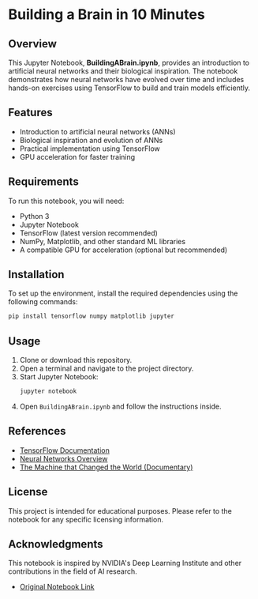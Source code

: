 # Building a Brain in 10 Minutes

## Overview
This Jupyter Notebook, **BuildingABrain.ipynb**, provides an introduction to artificial neural networks and their biological inspiration. The notebook demonstrates how neural networks have evolved over time and includes hands-on exercises using TensorFlow to build and train models efficiently.

## Features
- Introduction to artificial neural networks (ANNs)
- Biological inspiration and evolution of ANNs
- Practical implementation using TensorFlow
- GPU acceleration for faster training

## Requirements
To run this notebook, you will need:
- Python 3
- Jupyter Notebook
- TensorFlow (latest version recommended)
- NumPy, Matplotlib, and other standard ML libraries
- A compatible GPU for acceleration (optional but recommended)

## Installation
To set up the environment, install the required dependencies using the following commands:
```bash
pip install tensorflow numpy matplotlib jupyter
```

## Usage
1. Clone or download this repository.
2. Open a terminal and navigate to the project directory.
3. Start Jupyter Notebook:
   ```bash
   jupyter notebook
   ```
4. Open `BuildingABrain.ipynb` and follow the instructions inside.

## References
- [TensorFlow Documentation](https://www.tensorflow.org/)
- [Neural Networks Overview](https://en.wikipedia.org/wiki/Artificial_neural_network)
- [The Machine that Changed the World (Documentary)](https://www.youtube.com/watch?v=enWWlx7-t0k&t=166s)

## License
This project is intended for educational purposes. Please refer to the notebook for any specific licensing information.

## Acknowledgments
This notebook is inspired by NVIDIA's Deep Learning Institute and other contributions in the field of AI research.
- [Original Notebook Link](https://github.com/NVDLI/notebooks/tree/master/building-a-brain)

